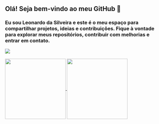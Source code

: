 ## Olá! Seja bem-vindo ao meu GitHub 👋 
### Eu sou Leonardo da Silveira e este é o meu espaço para compartilhar projetos, ideias e contribuições. Fique à vontade para explorar meus repositórios, contribuir com melhorias e entrar em contato.
<div>
  <a href="https://www.linkedin.com/in/leonardo-da-silveira/"> <img src="https://img.shields.io/badge/LinkedIn-0077B5?style=for-the-badge&logo=linkedin&logoColor=white">
</div>
<br>
<div>
<a href="https://github.com/silveiraleo/github-readme-stats">
  <img height=200 align="center" src="https://github-readme-stats.vercel.app/api?username=silveiraleo&show_icons=true&theme=tokyonight" />
</a>
<a href="https://github.com/silveiraleo/convoychat">
  <img height=200 align="center" src="https://github-readme-stats.vercel.app/api/top-langs?username=silveiraleo&layout=compact&langs_count=8&card_width=320&theme=tokyonight" />
</a>
</div>
